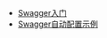 * [Swagger入门](http://www.iocoder.cn/Spring-Boot/Swagger/)  
* [Swagger自动配置示例](https://fxbin.blog.csdn.net/article/details/105333909)